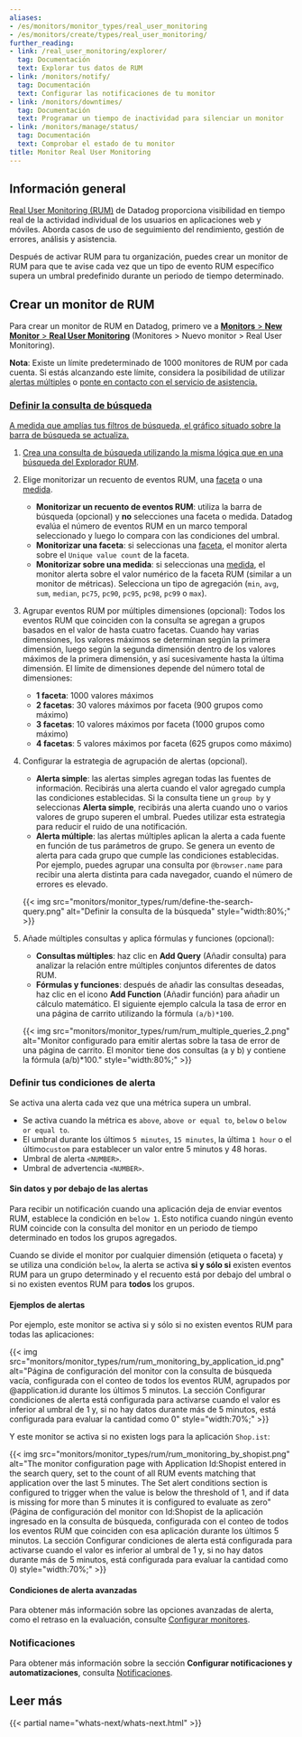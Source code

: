 ```yaml
---
aliases:
- /es/monitors/monitor_types/real_user_monitoring
- /es/monitors/create/types/real_user_monitoring/
further_reading:
- link: /real_user_monitoring/explorer/
  tag: Documentación
  text: Explorar tus datos de RUM
- link: /monitors/notify/
  tag: Documentación
  text: Configurar las notificaciones de tu monitor
- link: /monitors/downtimes/
  tag: Documentación
  text: Programar un tiempo de inactividad para silenciar un monitor
- link: /monitors/manage/status/
  tag: Documentación
  text: Comprobar el estado de tu monitor
title: Monitor Real User Monitoring
---
```


## Información general

[Real User Monitoring (RUM)][1] de Datadog proporciona visibilidad en tiempo real de la actividad individual de los usuarios en aplicaciones web y móviles. Aborda casos de uso de seguimiento del rendimiento, gestión de errores, análisis y asistencia. 

Después de activar RUM para tu organización, puedes crear un monitor de RUM para que te avise cada vez que un tipo de evento RUM específico supera un umbral predefinido durante un periodo de tiempo determinado.

## Crear un monitor de RUM

Para crear un monitor de RUM en Datadog, primero ve a [**Monitors** > **New Monitor** > **Real User Monitoring**][2] (Monitores > Nuevo monitor > Real User Monitoring).

<div class="alert alert-info"><strong>Nota</strong>: Existe un límite predeterminado de 1000 monitores de RUM por cada cuenta. Si estás alcanzando este límite, considera la posibilidad de utilizar <a href="/monitors/configuration/?tab=thresholdalert#alert-grouping">alertas múltiples</a> o <a href="/help/">ponte en contacto con el servicio de asistencia.</div>

### Definir la consulta de búsqueda

A medida que amplías tus filtros de búsqueda, el gráfico situado sobre la barra de búsqueda se actualiza.

1. Crea una consulta de búsqueda utilizando la misma lógica que en una [búsqueda del Explorador RUM][3].
2. Elige monitorizar un recuento de eventos RUM, una [faceta][4] o una [medida][5].
    * **Monitorizar un recuento de eventos RUM**: utiliza la barra de búsqueda (opcional) y **no** selecciones una faceta o medida. Datadog evalúa el número de eventos RUM en un marco temporal seleccionado y luego lo compara con las condiciones del umbral.
    * **Monitorizar una faceta**: si seleccionas una [faceta][4], el monitor alerta sobre el `Unique value count` de la faceta.
    * **Monitorizar sobre una medida**: si seleccionas una [medida][5], el monitor alerta sobre el valor numérico de la faceta RUM (similar a un monitor de métricas). Selecciona un tipo de agregación (`min`, `avg`, `sum`, `median`, `pc75`, `pc90`, `pc95`, `pc98`, `pc99` o `max`).
3. Agrupar eventos RUM por múltiples dimensiones (opcional):
  Todos los eventos RUM que coinciden con la consulta se agregan a grupos basados en el valor de hasta cuatro facetas. Cuando hay varias dimensiones, los valores máximos se determinan según la primera dimensión, luego según la segunda dimensión dentro de los valores máximos de la primera dimensión, y así sucesivamente hasta la última dimensión. El límite de dimensiones depende del número total de dimensiones:
   * **1 faceta**: 1000 valores máximos
   * **2 facetas**: 30 valores máximos por faceta (900 grupos como máximo)
   * **3 facetas**: 10 valores máximos por faceta (1000 grupos como máximo)
   * **4 facetas**: 5 valores máximos por faceta (625 grupos como máximo)



4. Configurar la estrategia de agrupación de alertas (opcional).
   * **Alerta simple**: las alertas simples agregan todas las fuentes de información. Recibirás una alerta cuando el valor agregado cumpla las condiciones establecidas. Si la consulta tiene un `group by` y seleccionas **Alerta simple**, recibirás una alerta cuando uno o varios valores de grupo superen el umbral. Puedes utilizar esta estrategia para reducir el ruido de una notificación.
   * **Alerta múltiple**: las alertas múltiples aplican la alerta a cada fuente en función de tus parámetros de grupo. Se genera un evento de alerta para cada grupo que cumple las condiciones establecidas. Por ejemplo, puedes agrupar una consulta por `@browser.name` para recibir una alerta distinta para cada navegador, cuando el número de errores es elevado.

   {{< img src="monitors/monitor_types/rum/define-the-search-query.png" alt="Definir la consulta de la búsqueda" style="width:80%;" >}}

5. Añade múltiples consultas y aplica fórmulas y funciones (opcional):

    * **Consultas múltiples**: haz clic en **Add Query** (Añadir consulta) para analizar la relación entre múltiples conjuntos diferentes de datos RUM.
    * **Fórmulas y funciones**: después de añadir las consultas deseadas, haz clic en el icono **Add Function** (Añadir función) para añadir un cálculo matemático. El siguiente ejemplo calcula la tasa de error en una página de carrito utilizando la fórmula `(a/b)*100`.

   {{< img src="monitors/monitor_types/rum/rum_multiple_queries_2.png" alt="Monitor configurado para emitir alertas sobre la tasa de error de una página de carrito. El monitor tiene dos consultas (a y b) y contiene la fórmula (a/b)*100." style="width:80%;" >}}

### Definir tus condiciones de alerta

Se activa una alerta cada vez que una métrica supera un umbral.

* Se activa cuando la métrica es `above`, `above or equal to`, `below` o `below or equal to`.
* El umbral durante los últimos `5 minutes`, `15 minutes`, la última `1 hour` o el último`custom` para establecer un valor entre 5 minutos y 48 horas.
* Umbral de alerta `<NUMBER>`.
* Umbral de advertencia `<NUMBER>`.

#### Sin datos y por debajo de las alertas

Para recibir un notificación cuando una aplicación deja de enviar eventos RUM, establece la condición en `below 1`. Esto notifica cuando ningún evento RUM coincide con la consulta del monitor en un periodo de tiempo determinado en todos los grupos agregados.

Cuando se divide el monitor por cualquier dimensión (etiqueta o faceta) y se utiliza una condición `below`, la alerta se activa **si y sólo si** existen eventos RUM para un grupo determinado y el recuento está por debajo del umbral o si no existen eventos RUM para **todos** los grupos.

#### Ejemplos de alertas

Por ejemplo, este monitor se activa si y sólo si no existen eventos RUM para todas las aplicaciones:

  {{< img src="monitors/monitor_types/rum/rum_monitoring_by_application_id.png" alt="Página de configuración del monitor con la consulta de búsqueda vacía, configurada con el conteo de todos los eventos RUM, agrupados por @application.id durante los últimos 5 minutos. La sección Configurar condiciones de alerta está configurada para activarse cuando el valor es inferior al umbral de 1 y, si no hay datos durante más de 5 minutos, está configurada para evaluar la cantidad como 0" style="width:70%;" >}}

Y este monitor se activa si no existen logs para la aplicación `Shop.ist`:

  {{< img src="monitors/monitor_types/rum/rum_monitoring_by_shopist.png" alt="The monitor configuration page with Application Id:Shopist entered in the search query, set to the count of all RUM events matching that application over the last 5 minutes. The Set alert conditions section is configured to trigger when the value is below the threshold of 1, and if data is missing for more than 5 minutes it is configured to evaluate as zero" (Página de configuración del monitor con Id:Shopist de la aplicación ingresado en la consulta de búsqueda, configurada con el conteo de todos los eventos RUM que coinciden con esa aplicación durante los últimos 5 minutos. La sección Configurar condiciones de alerta está configurada para activarse cuando el valor es inferior al umbral de 1 y, si no hay datos durante más de 5 minutos, está configurada para evaluar la cantidad como 0) style="width:70%;" >}}

#### Condiciones de alerta avanzadas

Para obtener más información sobre las opciones avanzadas de alerta, como el retraso en la evaluación, consulte [Configurar monitores][6].

### Notificaciones

Para obtener más información sobre la sección **Configurar notificaciones y automatizaciones**, consulta [Notificaciones][7].

## Leer más

{{< partial name="whats-next/whats-next.html" >}}

[1]: /es/real_user_monitoring/
[2]: https://app.datadoghq.com/monitors/create/rum
[3]: /es/real_user_monitoring/explorer/search/
[4]: /es/real_user_monitoring/explorer/?tab=facets#setup-facets-measures
[5]: /es/real_user_monitoring/explorer/?tab=measures#setup-facets-measures
[6]: /es/monitors/configuration/#advanced-alert-conditions
[7]: /es/monitors/notify/